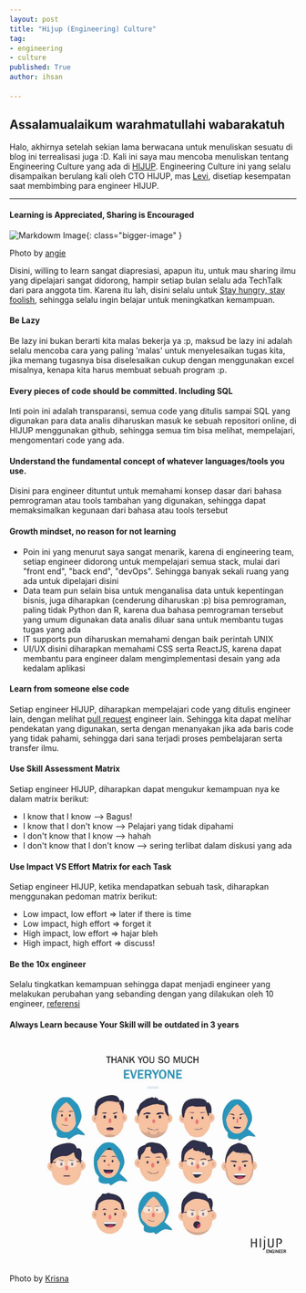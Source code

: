 ```yaml
---
layout: post
title: "Hijup (Engineering) Culture"
tag:
- engineering
- culture
published: True
author: ihsan

---
```


## Assalamualaikum warahmatullahi wabarakatuh
Halo, akhirnya setelah sekian lama berwacana untuk menuliskan sesuatu di blog ini terrealisasi juga :D.
Kali ini saya mau mencoba menuliskan tentang Engineering Culture yang ada di [HIJUP](https://www.hijup.com).
Engineering Culture ini yang selalu disampaikan berulang kali oleh CTO HIJUP, mas [Levi](https://www.linkedin.com/in/pahleviauliya/), disetiap kesempatan saat membimbing para engineer HIJUP.

---

#### Learning is Appreciated, Sharing is Encouraged
![Markdowm Image][2]{: class="bigger-image" }
<figcaption class="caption">Photo by <a href="http://angiesandy.com/blog/always-learning">angie</a></figcaption>

Disini, willing to learn sangat diapresiasi, apapun itu, untuk mau sharing ilmu yang dipelajari sangat didorong, hampir setiap bulan selalu ada TechTalk dari para anggota tim. Karena itu lah, disini selalu untuk [Stay hungry, stay foolish](https://www.youtube.com/watch?v=UF8uR6Z6KLc), sehingga selalu ingin belajar untuk meningkatkan kemampuan.


#### Be Lazy
Be lazy ini bukan berarti kita malas bekerja ya :p, maksud be lazy ini adalah selalu mencoba cara yang paling 'malas' untuk menyelesaikan tugas kita, jika memang tugasnya bisa diselesaikan cukup dengan menggunakan excel misalnya, kenapa kita harus membuat sebuah program :p.


#### Every pieces of code should be committed. Including SQL
Inti poin ini adalah transparansi, semua code yang ditulis sampai SQL yang digunakan para data analis diharuskan masuk ke sebuah repositori online, di HIJUP menggunakan github, sehingga semua tim bisa melihat, mempelajari, mengomentari code yang ada.


#### Understand the fundamental concept of whatever languages/tools you use.
Disini para engineer dituntut untuk memahami konsep dasar dari bahasa pemrograman atau tools tambahan yang digunakan, sehingga dapat memaksimalkan kegunaan dari bahasa atau tools tersebut


#### Growth mindset, no reason for not learning
* Poin ini yang menurut saya sangat menarik, karena di engineering team, setiap engineer didorong untuk mempelajari semua stack, mulai dari "front end", "back end", "devOps". Sehingga banyak sekali ruang yang ada untuk dipelajari disini
* Data team pun selain bisa untuk menganalisa data untuk kepentingan bisnis, juga diharapkan (cenderung diharuskan :p) bisa pemrograman, paling tidak Python dan R, karena dua bahasa pemrograman tersebut yang umum digunakan data analis diluar sana untuk membantu tugas tugas yang ada
* IT supports pun diharuskan memahami dengan baik perintah UNIX
* UI/UX disini diharapkan memahami CSS serta ReactJS, karena dapat membantu para engineer dalam mengimplementasi desain yang ada kedalam aplikasi


#### Learn from someone else code
Setiap engineer HIJUP, diharapkan mempelajari code yang ditulis engineer lain, dengan melihat [pull request](https://help.github.com/articles/about-pull-requests/) engineer lain. Sehingga kita dapat melihar pendekatan yang digunakan, serta dengan menanyakan jika ada baris code yang tidak pahami, sehingga dari sana terjadi proses pembelajaran serta transfer ilmu.


#### Use Skill Assessment Matrix
Setiap engineer HIJUP, diharapkan dapat mengukur kemampuan nya ke dalam matrix berikut:
* I know that I know --> Bagus!
* I know that I don't know --> Pelajari yang tidak dipahami
* I don't know that I know --> hahah
* I don't know that I don't know --> sering terlibat dalam diskusi yang ada



#### Use Impact VS Effort Matrix for each Task
Setiap engineer HIJUP, ketika mendapatkan sebuah task, diharapkan menggunakan pedoman matrix berikut:
* Low impact, low effort ⇒ later if there is time
* Low impact, high effort ⇒ forget it
* High impact, low effort ⇒ hajar bleh
* High impact, high effort ⇒ discuss!


#### Be the 10x engineer
Selalu tingkatkan kemampuan sehingga dapat menjadi engineer yang melakukan perubahan yang sebanding dengan yang dilakukan oleh 10 engineer, [referensi](https://www.quora.com/topic/10X-Engineers)


#### Always Learn because Your Skill will be outdated in 3 years

![Markdowm Image][1]
<figcaption class="caption">Photo by <a href="https://www.linkedin.com/in/krisnaadiwiyana/">Krisna</a></figcaption>

[1]: ../assets/images/hijup_engineer_team.jpeg
[2]: https://static1.squarespace.com/static/51dacfc9e4b001cbc64f7160/t/5254063ce4b0183a5e0dba79/1381238333898/AS-Learning-Quote.png